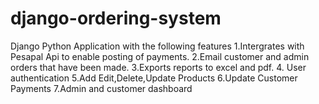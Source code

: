 # django-ordering-system

Django Python Application with the following features
1.Intergrates with Pesapal Api to enable posting of payments.
2.Email customer and admin orders that have been made.
3.Exports reports to excel and pdf.
4. User authentication
5.Add Edit,Delete,Update Products
6.Update Customer Payments
7.Admin and customer dashboard
